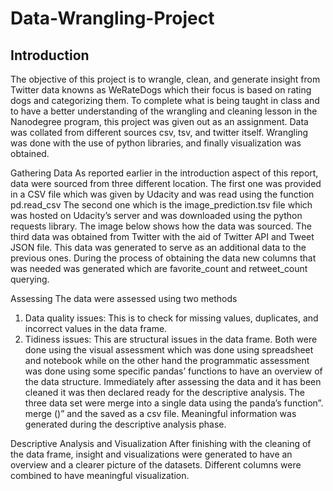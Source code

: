 # Data-Wrangling-Project
## Introduction
The objective of this project is to wrangle, clean, and generate insight from Twitter data 
knowns as WeRateDogs which their focus is based on rating dogs and categorizing them. 
To complete what is being taught in class and to have a better understanding of the 
wrangling and cleaning lesson in the Nanodegree program, this project was given out as an 
assignment. Data was collated from different sources csv, tsv, and twitter itself. Wrangling 
was done with the use of python libraries, and finally visualization was obtained.

Gathering Data
As reported earlier in the introduction aspect of this report, data were sourced from three 
different location. The first one was provided in a CSV file which was given by Udacity and 
was read using the function pd.read_csv 
The second one which is the image_prediction.tsv file which was hosted on Udacity’s server 
and was downloaded using the python requests library. The image below shows how the 
data was sourced.
The third data was obtained from Twitter with the aid of Twitter API and Tweet JSON file. 
This data was generated to serve as an additional data to the previous ones. During the 
process of obtaining the data new columns that was needed was generated which are 
favorite_count and retweet_count querying.

Assessing
The data were assessed using two methods
1. Data quality issues: This is to check for missing values, duplicates, and incorrect 
values in the data frame.
2. Tidiness issues: This are structural issues in the data frame.
Both were done using the visual assessment which was done using spreadsheet and 
notebook while on the other hand the programmatic assessment was done using some 
specific pandas’ functions to have an overview of the data structure. Immediately after 
assessing the data and it has been cleaned it was then declared ready for the descriptive 
analysis. The three data set were merge into a single data using the panda’s function”. 
merge ()” and the saved as a csv file. Meaningful information was generated during the 
descriptive analysis phase.

Descriptive Analysis and Visualization 
After finishing with the cleaning of the data frame, insight and visualizations were 
generated to have an overview and a clearer picture of the datasets. Different columns 
were combined to have meaningful visualization.

